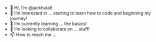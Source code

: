 - 👋 Hi, I’m @jackhulatt
- 👀 I’m interested in ... starting to learn how to code and beginning my journey!
- 🌱 I’m currently learning ... the basics!
- 💞️ I’m looking to collaborate on ... stuff!
- 📫 How to reach me ... 

<!---
jackjfh1/jackjfh1 is a ✨ special ✨ repository because its `README.md` (this file) appears on your GitHub profile.
You can click the Preview link to take a look at your changes.
--->
